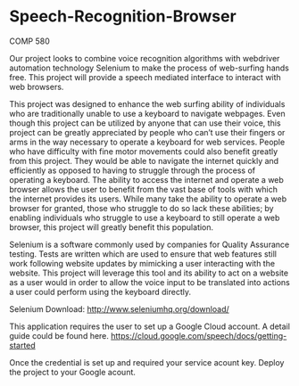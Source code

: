 # Speech-Recognition-Browser
COMP 580 

Our project looks to combine voice recognition algorithms with webdriver automation technology Selenium to make the process of web-surfing hands free. This project will provide a speech mediated interface to interact with web browsers. 

This project was designed to enhance the web surfing ability of individuals who are traditionally unable to  use a keyboard to navigate webpages. Even though this project can be utilized by anyone that can use their voice, this project can be greatly appreciated by people who can’t use their fingers or arms in the way necessary to operate a keyboard for web services. People who have difficulty with fine motor movements could also benefit greatly from this project. They would be able to navigate the internet quickly and efficiently as opposed to having to struggle through the process of operating a keyboard. The ability to access the internet and operate a web browser allows the user to benefit from the vast base of tools with which the internet provides its users. While many take the ability to operate a web browser for granted, those who struggle to do so lack these abilities; by enabling individuals who struggle to use a keyboard to still operate a web browser, this project will greatly benefit this population.


Selenium is a software commonly used by companies for Quality Assurance testing. Tests are written which are used to ensure that web features still work following website updates by mimicking a user interacting with the website. This project will leverage this tool and its ability to act on a website as a user would in order to allow the voice input to be translated into actions a user could perform using the keyboard directly.

Selenium Download:
http://www.seleniumhq.org/download/

This application requires the user to set up a Google Cloud account. A detail guide could be found here.
https://cloud.google.com/speech/docs/getting-started

Once the credential is set up and required your service acount key. Deploy the project to your Google acount. 
